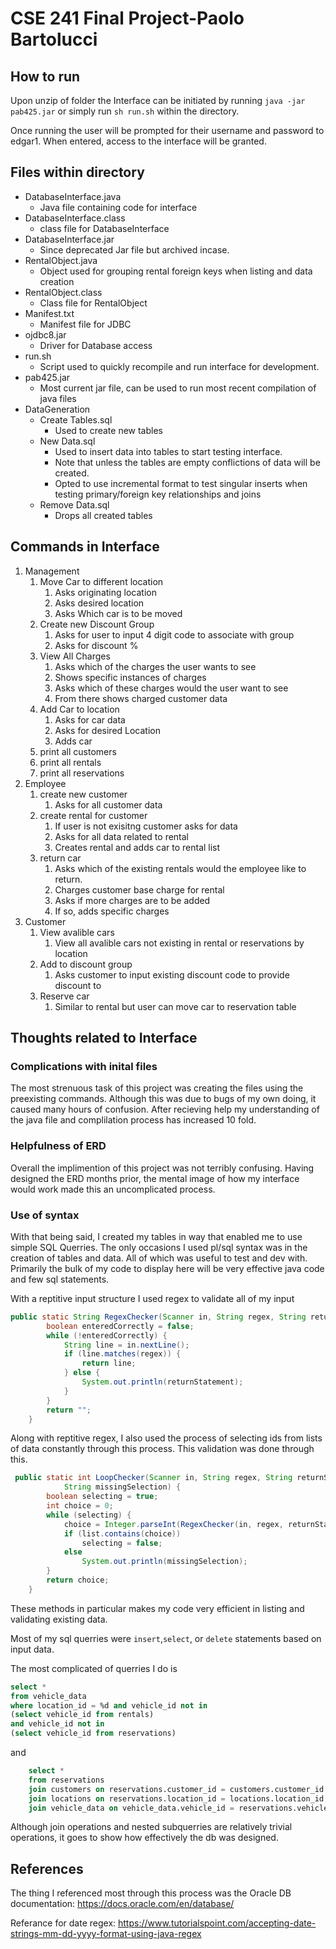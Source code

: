 # CSE 241 Final Project-Paolo Bartolucci
## How to run
Upon unzip of folder the Interface can be initiated by running `java -jar pab425.jar` or simply run `sh run.sh` within the directory. 

Once running the user will be prompted for their username and password to edgar1. When entered, access to the interface will be granted.

## Files within directory 

* DatabaseInterface.java
  * Java file containing code for interface
* DatabaseInterface.class
  * class file for DatabaseInterface
* DatabaseInterface.jar
  * Since deprecated Jar file but archived incase.
* RentalObject.java
  * Object used for grouping rental foreign keys when listing and data creation
* RentalObject.class
  * Class file for RentalObject
* Manifest.txt
  * Manifest file for JDBC
* ojdbc8.jar
  * Driver for Database access
* run.sh
  * Script used to quickly recompile and run interface for development.
* pab425.jar
  * Most current jar file, can be used to run most recent compilation of java files
* DataGeneration
   * Create Tables.sql
      * Used to create new tables
   * New Data.sql
      * Used to insert data into tables to start testing interface.
      * Note that unless the tables are empty conflictions of data will be created.
      * Opted to use incremental format to test singular inserts when testing primary/foreign key relationships and joins
   * Remove Data.sql
      * Drops all created tables

## Commands in Interface
1. Management
   1. Move Car to different location
      1. Asks originating location
      2. Asks desired location
      3. Asks Which car is to be moved
   2. Create new Discount Group
      1. Asks for user to input 4 digit code to associate with group
      2. Asks for discount %
   3. View All Charges
      1. Asks which of the charges the user wants to see
      2. Shows specific instances of charges
      3. Asks which of these charges would the user want to see
      4. From there shows charged customer data
   4. Add Car to location
      1. Asks for car data
      2. Asks for desired Location
      3. Adds car
   5. print all customers
   6. print all rentals
   7. print all reservations
2. Employee
   1. create new customer
      1. Asks for all customer data
   2. create rental for customer
      1. If user is not exisitng customer asks for data
      2. Asks for all data related to rental
      3. Creates rental and adds car to rental list
   3. return car
      1. Asks which of the existing rentals would the employee like to return.
      2. Charges customer base charge for rental
      3. Asks if more charges are to be added
      4. If so, adds specific charges
3. Customer
   1. View avalible cars
      1. View all avalible cars not existing in rental or reservations by location
   2. Add to discount group
      1. Asks customer to input existing discount code to provide discount to
   3. Reserve car
      1. Similar to rental but user can move car to reservation table

## Thoughts related to Interface

### Complications with inital files
The most strenuous task of this project was creating the files using the preexisting commands. Although this was due to bugs of my own doing, it caused many hours of confusion. After recieving help my understanding of the java file and complilation process has increased 10 fold. 

### Helpfulness of ERD
Overall the implimention of this project was not terribly confusing. Having designed the ERD months prior, the mental image of how my interface would work made this an uncomplicated process. 

### Use of syntax
With that being said, I created my tables in way that enabled me to use simple SQL Querries. The only occasions I used pl/sql syntax was in the creation of tables and data. All of which was useful to test and dev with. Primarily the bulk of my code to display here will be very effective java code and few sql statements. 

With a reptitive input structure I used regex to validate all of my input
```java
public static String RegexChecker(Scanner in, String regex, String returnStatement) {
        boolean enteredCorrectly = false;
        while (!enteredCorrectly) {
            String line = in.nextLine();
            if (line.matches(regex)) {
                return line;
            } else {
                System.out.println(returnStatement);
            }
        }
        return "";
    }
```

Along with reptitive regex, I also used the process of selecting ids from lists of data constantly through this process. This validation was done through this.

```java
 public static int LoopChecker(Scanner in, String regex, String returnStatement, List list,
            String missingSelection) {
        boolean selecting = true;
        int choice = 0;
        while (selecting) {
            choice = Integer.parseInt(RegexChecker(in, regex, returnStatement));
            if (list.contains(choice))
                selecting = false;
            else
                System.out.println(missingSelection);
        }
        return choice;
    }
```

These methods in particular makes my code very efficient in listing and validating existing data. 

Most of my sql querries were `insert`,`select`, or `delete` statements based on input data. 

The most complicated of querries I do is 
```sql
select * 
from vehicle_data 
where location_id = %d and vehicle_id not in 
(select vehicle_id from rentals) 
and vehicle_id not in 
(select vehicle_id from reservations)
```
and 
```sql
    select *
    from reservations
    join customers on reservations.customer_id = customers.customer_id
    join locations on reservations.location_id = locations.location_id
    join vehicle_data on vehicle_data.vehicle_id = reservations.vehicle_id
```

Although join operations and nested subquerries are relatively trivial operations, it goes to show how effectively the db was designed. 

## References
The thing I referenced most through this process was the Oracle DB documentation:
https://docs.oracle.com/en/database/  


Referance for date regex: https://www.tutorialspoint.com/accepting-date-strings-mm-dd-yyyy-format-using-java-regex 
